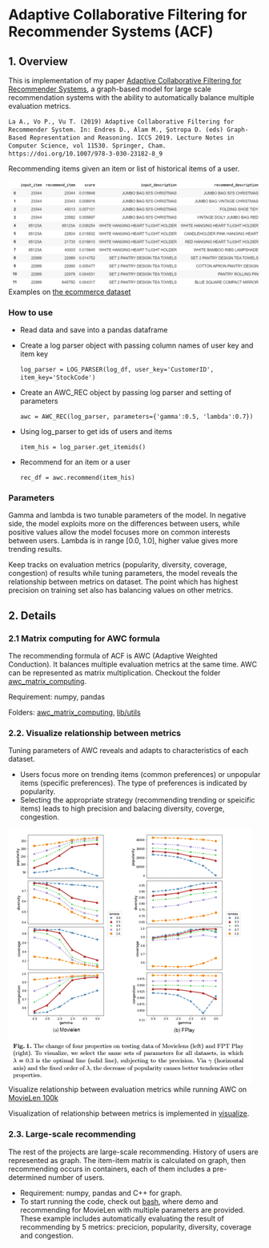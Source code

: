 # Adaptive Collaborative Filtering for Recommender Systems (ACF)

## 1. Overview

This is implementation of my paper [Adaptive Collaborative Filtering for Recommender Systems](https://doi.org/10.1007/978-3-030-23182-8_9), a graph-based model for large scale recommendation systems with the ability to automatically balance multiple evaluation metrics.

    La A., Vo P., Vu T. (2019) Adaptive Collaborative Filtering for Recommender System. In: Endres D., Alam M., Şotropa D. (eds) Graph-Based Representation and Reasoning. ICCS 2019. Lecture Notes in Computer Science, vol 11530. Springer, Cham. https://doi.org/10.1007/978-3-030-23182-8_9

Recommending items given an item or list of historical items of a user.

![demo.png](/images/demo.png) Examples on [the ecommerce dataset](https://www.kaggle.com/carrie1/ecommerce-data)

### How to use

  - Read data and save into a pandas dataframe
  - Create a log parser object with passing column names of user key and item key
  
        log_parser = LOG_PARSER(log_df, user_key='CustomerID', item_key='StockCode')
  
  - Create an AWC_REC object by passing log parser and setting of parameters
  
        awc = AWC_REC(log_parser, parameters={'gamma':0.5, 'lambda':0.7})
      
  - Using log_parser to get ids of users and items 
   
        item_his = log_parser.get_itemids()
        
  - Recommend for an item or a user
  
        rec_df = awc.recommend(item_his)
        
### Parameters

  Gamma and lambda is two tunable parameters of the model. In negative side, the model exploits more on the differences between users, while positive values allow the model focuses more on common interests between users. Lambda is in range [0.0, 1.0], higher value gives more trending results.
 
 Keep tracks on evaluation metrics (popularity, diversity, coverage, congestion) of results while tuning parameters, the model reveals the relationship between metrics on dataset. The point which has highest precision on training set also has balancing values on other metrics.
  

## 2. Details

### 2.1 Matrix computing for AWC formula

The recommending formula of ACF is AWC (Adaptive Weighted Conduction). It balances multiple evaluation metrics at the same time. AWC can be represented as matrix multiplication. Checkout the folder [awc_matrix_computing](/awc_matrix_computing).

Requirement: numpy, pandas

Folders: [awc_matrix_computing](/awc_matrix_computing), [lib/utils](/lib/utils)

### 2.2. Visualize relationship between metrics

Tuning parameters of AWC reveals and adapts to characteristics of each dataset. 
+ Users focus more on trending items (common preferences) or unpopular items (specific preferences). The type of preferences is indicated by popularity.
+ Selecting the appropriate strategy (recommending trending or speicific items) leads to high precision and balacing diversity, coverge, congestion.


![visualize/metric_relationship.png](visualize/metric_relationship.png) Visualize relationship between evaluation metrics while running AWC on [MovieLen 100k](https://grouplens.org/datasets/movielens/100k/)

Visualization of relationship between metrics is implemented in [visualize](/visualize).


### 2.3. Large-scale recommending

The rest of the projects are large-scale recommending. History of users are represented as graph. The item-item matrix is calculated on graph, then recommending occurs in containers, each of them includes a pre-determined number of users.  

+ Requirement: numpy, pandas and C++ for graph.
+ To start running the code, check out [bash](/bash), where demo and recommending for MovieLen with multiple parameters are provided. These example includes automatically evaluating the result of recommending by 5 metrics: precicion, popularity, diversity, coverage and congestion.

